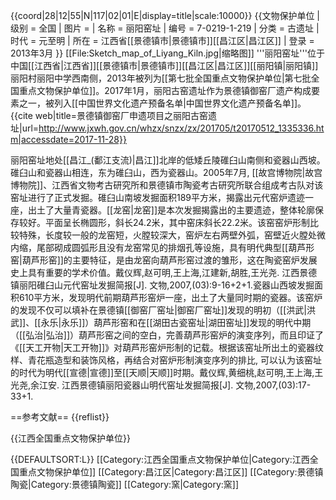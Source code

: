 {{coord|28|12|55|N|117|02|01|E|display=title|scale:10000}}
{{文物保护单位
| 级别 = 全国
| 图片 = 
| 名称 = 丽阳窑址
| 编号 = 7-0219-1-219
| 分类 = 古遗址
| 时代 = 元至明
| 所在 = 江西省[[景德镇市|景德镇市]][[昌江区|昌江区]]
| 登录 = 2013年3月
}}
[[File:Sketch_map_of_Liyang_Kiln.jpg|缩略图]]
'''丽阳窑址'''位于中国[[江西省|江西省]][[景德镇市|景德镇市]][[昌江区|昌江区]][[丽阳镇|丽阳镇]]丽阳村丽阳中学西南侧，2013年被列为[[第七批全国重点文物保护单位|第七批全国重点文物保护单位]]。2017年1月，丽阳古窑遗址作为景德镇御窑厂遗产构成要素之一，被列入[[中国世界文化遗产预备名单|中国世界文化遗产预备名单]]。<ref>{{cite web|title=景德镇御窑厂申遗项目之丽阳古窑遗址|url=http://www.jxwh.gov.cn/whzx/snzx/zx/201705/t20170512_1335336.htm|accessdate=2017-11-28}}</ref>

丽阳窑址地处[[昌江_(鄱江支流)|昌江]]北岸的低矮丘陵碓臼山南侧和瓷器山西坡。碓臼山和瓷器山相连，东为碓臼山，西为瓷器山。2005年7月, [[故宫博物院|故宫博物院]]、江西省文物考古研究所和景德镇市陶瓷考古研究所联合组成考古队对该窑址进行了正式发掘。碓臼山南坡发掘面积189平方米，揭露出元代窑炉遗迹一座，出土了大量青瓷器。[[龙窑|龙窑]]是本次发掘揭露出的主要遗迹，整体轮廓保存较好。平面呈长椭圆形，斜长24.2米，其中窑床斜长22.2米。该窑窑炉形制比较特殊，长度较一般的龙窑短，火膛较深大，窑炉左右两壁外弧，窑壁近火膛处微内缩，尾部砌成圆弧形且没有龙窑常见的排烟孔等设施，具有明代典型[[葫芦形窑|葫芦形窑]]的主要特征，是由龙窑向葫芦形窑过渡的雏形，这在陶瓷窑炉发展史上具有重要的学术价值。<ref>戴仪辉,赵可明,王上海,江建新,胡胜,王光尧. 江西景德镇丽阳碓臼山元代窑址发掘简报[J]. 文物,2007,(03):9-16+2+1.</ref>瓷器山西坡发掘面积610平方米，发现明代前期葫芦形窑炉一座，出土了大量同时期的瓷器。该窑炉的发现不仅可以填补在景德镇[[御窑厂窑址|御窑厂窑址]]发现的明初（[[洪武|洪武]]、[[永乐|永乐]]）葫芦形窑和在[[湖田古瓷窑址|湖田窑址]]发现的明代中期（[[弘治|弘治]]）葫芦形窑之间的空白，完善葫芦形窑炉的演变序列，而且印证了《[[天工开物|天工开物]]》对葫芦形窑炉形制的记载。根据该窑址所出土的瓷器纹样、青花瓶造型和装饰风格，再结合对窑炉形制演变序列的排比, 可以认为该窑址的时代为明代[[宣德|宣德]]至[[天顺|天顺]]时期。<ref>戴仪辉,黄细桃,赵可明,王上海,王光尧,余江安. 江西景德镇丽阳瓷器山明代窑址发掘简报[J]. 文物,2007,(03):17-33+1.</ref>

==参考文献==
{{reflist}}

{{江西全国重点文物保护单位}}

{{DEFAULTSORT:L}}
[[Category:江西全国重点文物保护单位|Category:江西全国重点文物保护单位]]
[[Category:昌江区|Category:昌江区]]
[[Category:景德镇陶瓷|Category:景德镇陶瓷]]
[[Category:窯|Category:窯]]